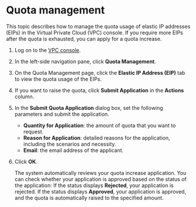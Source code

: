 # Quota management

This topic describes how to manage the quota usage of elastic IP addresses \(EIPs\) in the Virtual Private Cloud \(VPC\) console. If you require more EIPs after the quota is exhausted, you can apply for a quota increase.

1.  Log on to the [VPC console](https://vpcnext.console.aliyun.com/vpc).

2.  In the left-side navigation pane, click **Quota Management**.

3.  On the Quota Management page, click the **Elastic IP Address \(EIP\)** tab to view the quota usage of the EIPs.

4.  If you want to raise the quota, click **Submit Application** in the **Actions** column.

5.  In the **Submit Quota Application** dialog box, set the following parameters and submit the application.

    -   **Quantity for Application**: the amount of quota that you want to request.
    -   **Reason for Application**: detailed reasons for the application, including the scenarios and necessity.
    -   **Email**: the email address of the applicant.
6.  Click **OK**.

    The system automatically reviews your quota increase application. You can check whether your application is approved based on the status of the application: If the status displays **Rejected**, your application is rejected. If the status displays **Approved**, your application is approved, and the quota is automatically raised to the specified amount.


